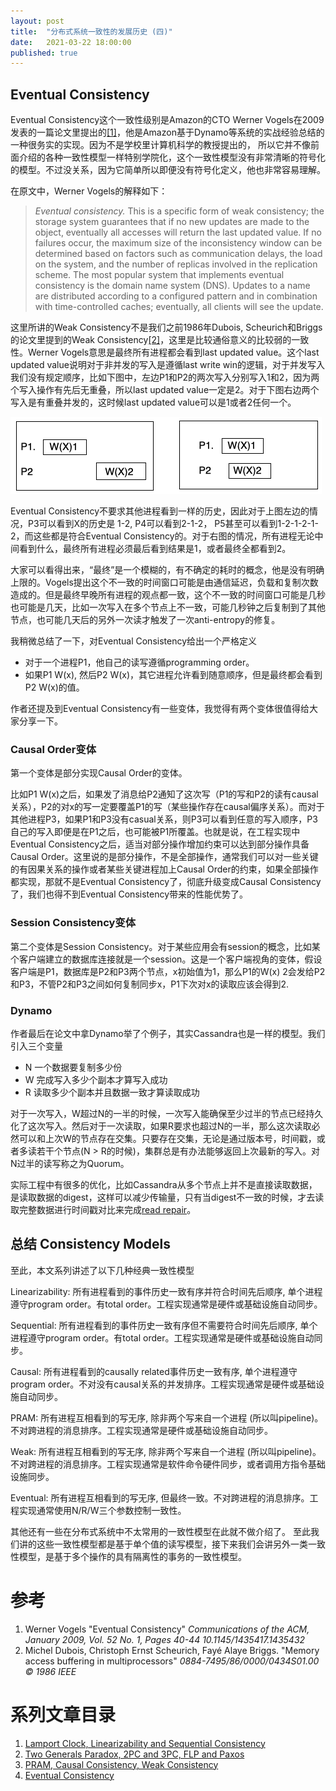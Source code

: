 ```yaml
---
layout: post
title:  "分布式系统一致性的发展历史 (四)"
date:   2021-03-22 18:00:00
published: true
---
```


## Eventual Consistency

Eventual Consistency这个一致性级别是Amazon的CTO Werner Vogels在2009发表的一篇论文里提出的[[1]](#参考)，他是Amazon基于Dynamo等系统的实战经验总结的一种很务实的实现。因为不是学校里计算机科学的教授提出的， 所以它并不像前面介绍的各种一致性模型一样特别学院化，这个一致性模型没有非常清晰的符号化的模型。不过没关系，因为它简单所以即便没有符号化定义，他也非常容易理解。

在原文中，Werner Vogels的解释如下：

> *Eventual consistency.* This is a specific form of weak consistency; the storage system guarantees that if no new updates are made to the object, eventually all accesses will return the last updated value. If no failures occur, the maximum size of the inconsistency window can be determined based on factors such as communication delays, the load on the system, and the number of replicas involved in the replication scheme. The most popular system that implements eventual consistency is the domain name system (DNS). Updates to a name are distributed according to a configured pattern and in combination with time-controlled caches; eventually, all clients will see the update.

这里所讲的Weak Consistency不是我们之前1986年Dubois, Scheurich和Briggs的论文里提到的Weak Consistency[[2]](#参考)，这里是比较通俗意义的比较弱的一致性。Werner Vogels意思是最终所有进程都会看到last updated value。这个last updated value说明对于非并发的写入是遵循last write win的逻辑，对于并发写入我们没有规定顺序，比如下图中，左边P1和P2的两次写入分别写入1和2，因为两个写入操作有先后无重叠，所以last updated value一定是2。对于下图右边两个写入是有重叠并发的，这时候last updated value可以是1或者2任何一个。

<img src="../images/2021-03-22/ec-1.png" max-height="500px">

Eventual Consistency不要求其他进程看到一样的历史，因此对于上图左边的情况，P3可以看到X的历史是 1-2, P4可以看到2-1-2， P5甚至可以看到1-2-1-2-1-2，而这些都是符合Eventual Consistency的。对于右图的情况，所有进程无论中间看到什么，最终所有进程必须最后看到结果是1，或者最终全都看到2。

大家可以看得出来，“最终”是一个模糊的，有不确定的耗时的概念，他是没有明确上限的。Vogels提出这个不一致的时间窗口可能是由通信延迟，负载和复制次数造成的。但是最终早晚所有进程的观点都一致，这个不一致的时间窗口可能是几秒也可能是几天，比如一次写入在多个节点上不一致，可能几秒钟之后复制到了其他节点，也可能几天后的另外一次读才触发了一次anti-entropy的修复。

我稍微总结了一下，对Eventual Consistency给出一个严格定义

* 对于一个进程P1，他自己的读写遵循programming order。
* 如果P1 W(x), 然后P2 W(x)，其它进程允许看到随意顺序，但是最终都会看到P2 W(x)的值。

作者还提及到Eventual Consistency有一些变体，我觉得有两个变体很值得给大家分享一下。

### Causal Order变体

第一个变体是部分实现Causal Order的变体。

比如P1 W(x)之后，如果发了消息给P2通知了这次写（P1的写和P2的读有causal关系），P2的对x的写一定要覆盖P1的写（某些操作存在causal偏序关系）。而对于其他进程P3，如果P1和P3没有casual关系，则P3可以看到任意的写入顺序，P3自己的写入即便是在P1之后，也可能被P1所覆盖。也就是说，在工程实现中Eventual Consistency之后，适当对部分操作增加约束可以达到部分操作具备Causal Order。这里说的是部分操作，不是全部操作，通常我们可以对一些关键的有因果关系的操作或者某些关键进程加上Causal Order的约束，如果全部操作都实现，那就不是Eventual Consistency了，彻底升级变成Causal Consistency了，我们也得不到Eventual Consistency带来的性能优势了。


### Session Consistency变体

第二个变体是Session Consistency。对于某些应用会有session的概念，比如某个客户端建立的数据库连接就是一个session。这是一个客户端视角的变体，假设客户端是P1，数据库是P2和P3两个节点，x初始值为1，那么P1的W(x) 2会发给P2和P3，不管P2和P3之间如何复制同步x，P1下次对x的读取应该会得到2.

### Dynamo

作者最后在论文中拿Dynamo举了个例子，其实Cassandra也是一样的模型。我们引入三个变量
* N 一个数据要复制多少份
* W 完成写入多少个副本才算写入成功
* R 读取多少个副本并且数据一致才算读取成功


对于一次写入，W超过N的一半的时候，一次写入能确保至少过半的节点已经持久化了这次写入。然后对于一次读取，如果R要求也超过N的一半，那么这次读取必然可以和上次W的节点存在交集。只要存在交集，无论是通过版本号，时间戳，或者多读若干个节点(N > R的时候)，集群总是有办法能够返回上次最新的写入。对N过半的读写称之为Quorum。

实际工程中有很多的优化，比如Cassandra从多个节点上并不是直接读取数据，是读取数据的digest，这样可以减少传输量，只有当digest不一致的时候，才去读取完整数据进行时间戳对比来完成[read repair](https://cassandra.apache.org/doc/latest/operating/read_repair.html)。

## 总结 Consistency Models

至此，本文系列讲述了以下几种经典一致性模型

Linearizability: 所有进程看到的事件历史一致有序并符合时间先后顺序, 单个进程遵守program order。有total order。工程实现通常是硬件或基础设施自动同步。

Sequential: 所有进程看到的事件历史一致有序但不需要符合时间先后顺序, 单个进程遵守program order。有total order。工程实现通常是硬件或基础设施自动同步。

Causal: 所有进程看到的causally related事件历史一致有序, 单个进程遵守program order。不对没有causal关系的并发排序。工程实现通常是硬件或基础设施自动同步。

PRAM: 所有进程互相看到的写无序, 除非两个写来自一个进程 (所以叫pipeline)。不对跨进程的消息排序。工程实现通常是硬件或基础设施自动同步。

Weak:  所有进程互相看到的写无序, 除非两个写来自一个进程 (所以叫pipeline)。不对跨进程的消息排序。工程实现通常是软件命令硬件同步，或者调用方指令基础设施同步。

Eventual: 所有进程互相看到的写无序, 但最终一致。不对跨进程的消息排序。工程实现通常使用N/R/W三个参数控制一致性。

其他还有一些在分布式系统中不太常用的一致性模型在此就不做介绍了。 至此我们讲的这些一致性模型都是基于单个值的读写模型，接下来我们会讲另外一类一致性模型，是基于多个操作的具有隔离性的事务的一致性模型。

# 参考

1. Werner Vogels "Eventual Consistency" *Communications of the ACM, January 2009, Vol. 52 No. 1, Pages 40-44 10.1145/1435417.1435432*
2. Michel Dubois, Christoph Ernst Scheurich, Fayé Alaye Briggs. "Memory access buffering in multiprocessors" *0884-7495/86/0000/0434S01.00 © 1986 IEEE*

# 系列文章目录

1. [Lamport Clock, Linearizability and Sequential Consistency](/history-of-distributed-systems-1)
2. [Two Generals Paradox, 2PC and 3PC, FLP and Paxos](/history-of-distributed-systems-2)
3. [PRAM, Causal Consistency, Weak Consistency](/history-of-distributed-systems-3)
4. [Eventual Consistency](/history-of-distributed-systems-4)